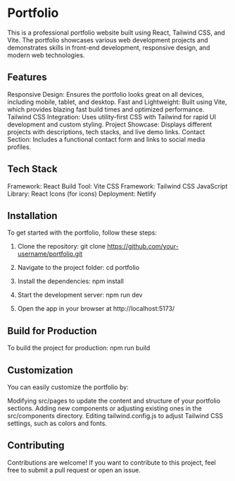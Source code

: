 # Portfolio

This is a professional portfolio website built using React, Tailwind CSS, and Vite. The portfolio showcases various web development projects and demonstrates skills in front-end development, responsive design, and modern web technologies.

## Features

Responsive Design: Ensures the portfolio looks great on all devices, including mobile, tablet, and desktop.
Fast and Lightweight: Built using Vite, which provides blazing fast build times and optimized performance.
Tailwind CSS Integration: Uses utility-first CSS with Tailwind for rapid UI development and custom styling.
Project Showcase: Displays different projects with descriptions, tech stacks, and live demo links.
Contact Section: Includes a functional contact form and links to social media profiles.

## Tech Stack

Framework: React
Build Tool: Vite
CSS Framework: Tailwind CSS
JavaScript Library: React Icons (for icons)
Deployment: Netlify 

## Installation

To get started with the portfolio, follow these steps:

1. Clone the repository:
   git clone https://github.com/your-username/portfolio.git
   
2. Navigate to the project folder:
   cd portfolio

3. Install the dependencies:
   npm install

4. Start the development server:
   npm run dev

5. Open the app in your browser at http://localhost:5173/

## Build for Production

To build the project for production:
   npm run build

## Customization

You can easily customize the portfolio by:

Modifying src/pages to update the content and structure of your portfolio sections.
Adding new components or adjusting existing ones in the src/components directory.
Editing tailwind.config.js to adjust Tailwind CSS settings, such as colors and fonts.

## Contributing

Contributions are welcome! If you want to contribute to this project, feel free to submit a pull request or open an issue.


